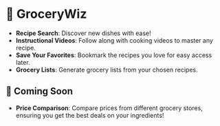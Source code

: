 # 🛒 GroceryWiz

- **Recipe Search**: Discover new dishes with ease!
- **Instructional Videos**: Follow along with cooking videos to master any recipe.
- **Save Your Favorites**: Bookmark the recipes you love for easy access later.
- **Grocery Lists**: Generate grocery lists from your chosen recipes.

## 🚀 Coming Soon
- **Price Comparison**: Compare prices from different grocery stores, ensuring you get the best deals on your ingredients!